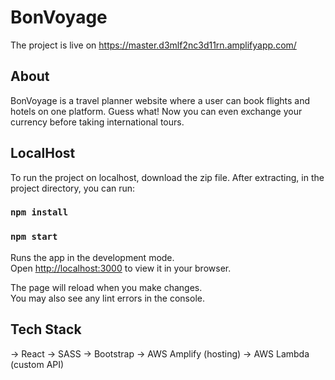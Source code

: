 # BonVoyage

The project is live on https://master.d3mlf2nc3d11rn.amplifyapp.com/

## About
BonVoyage is a travel planner website where a user can book flights and hotels on one platform. Guess what! Now you can even exchange your currency before taking international tours.

## LocalHost

To run the project on localhost, download the zip file.
After extracting, in the project directory, you can run:

### `npm install`
### `npm start`

Runs the app in the development mode.\
Open [http://localhost:3000](http://localhost:3000) to view it in your browser.

The page will reload when you make changes.\
You may also see any lint errors in the console.

## Tech Stack

-> React
-> SASS
-> Bootstrap
-> AWS Amplify (hosting)
-> AWS Lambda (custom API)
